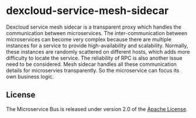dexcloud-service-mesh-sidecar
=================
Dexcloud service mesh sidecar is a transparent proxy which handles the communication between microservices. The inter-communication between microservices can become very complex because there are multiple instances for a service to provide high-availability and scalability. Normally, these instances are randomly scattered on different hosts, which adds more difficulty to locate the service. The reliability of RPC is also another issue need to be considered. Mesh sidecar handles all these communication details for microservies transparently. So the microservice can focus its own business logic.

## License
The Microservice Bus is released under version 2.0 of the [Apache License][].

[Apache License]: http://www.apache.org/licenses/LICENSE-2.0
